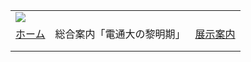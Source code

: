 |  |  |  |
| --- | --- | --- |
| ![](../image/common/uec_header1.jpg) | | |
| [ホーム](../index.html) | 総合案内「電通大の黎明期」 | [展示案内](../exhibit/exhibit01.html) | [関連リンク](../link/link01.html) | [第７展示室について](../about/about.html) | [本HPについて](../about/about2.html) | [アクセス](../access/access.html) | | |
| |  | | --- | | ![](../image/common/spacer.gif)    総合案内:  ![](../image/common/spacer.gif)  「電気通信大学の黎明期」   ![](../image/common/spacer.gif)   ---   [1：電気通信大学の黎明期の研究](dawn01.html)- 世界最初のプリント配線の回路- 自由闊達な雰囲気- 技官や卒業生のネットワーク- 大学の研究   ---   [2：機器分析の時代を牽引した電通大](dawn02.html)- NMR分光- レーザー分光- 質量分光のインビーム- 電子顕微鏡   ---   [3：わが国初のNMR分光器](dawn03.html)   ---   [4：日本のレーザー分光も電通大から](dawn04.html)   ---   [5：世界最初の電波時計](dawn05.html)- 凧型アンテナ- 高山の電波通信・地下探査   ---   [6：真空管から固体素子へ](dawn06.html)- 半導体電子素子の研究- 超伝導回路の研究   ---   [7：南極観測と雪原の電波の吸収](dawn07.html)   ---   [8：電通大の宇宙研究](dawn08.html)   ---   [9：日本最初の電波時計](dawn09.html)   ---   [10：星間空間実験装置](dawn10.html)   ---   [11：各学科の歴史](dawn11.html)   ---   [12：考え合い、論じ合い、納得ゆくように](dawn12.html)   --- | | |  | | --- | | 9.　日本最初の電波時計      人間が時計を持つようになって以来、「正確に時に刻む時計」は人間の夢であった。     １９６０年代、当時正確に時間をしる手段として普及していたラジオの時報を利用して時刻を自動的にあわせる時計が製品化された。電気通信大学教授菅野正志は電子回路技術によりラジオの時報を受信して時計の指針を自動的に合わせる方式を開発し、これを無線通信機メーカーの国際電気株式会社が1963年から発売したのが日本最初の電波時計「アキュラテック」である。     電気通信大学の最寄り駅である京王帝都電鉄調布駅をはじめ京王線各駅のホーム、西武や東武の各駅、銀行、学校、ホテル、病院などに設置された。また、駅前の大型ビルの屋上に設置され一目をひいた。合計で約6000台販売された。     電波時計開発の発表は１９６２年におこなわれたが、業界に評判となり、このときは国際電気株式会社の株価はストップ高となり、雑誌「くらしの手帳」には「自分であわせる時計」（おすすめしたい時計です）と紹介された。     技術的には、誤動作をなくすことに苦心があった。当時はＩＣ技術の揺籃期であり、小型化に限界があり、腕時計や置時計にまで応用できず、1970年いこうは水晶発振子を利用した「水晶時計」が主流になった。     京王電鉄は一時、電車の各車両の前後の内側の上部に電波時計をとりつけた。当時、京王線を利用する電通大学生はこれを見て「うちの大学の先生の発明した時計」として自慢していた。     学内でも本館2階の会議室で開催された研究発表会で実際の装置を使った実演があり、丁度正午になるとカチッと針が動いて、まわりを取り囲んで注目していた先生や学生が歓声をあげ、拍手したということである。黎明期の学園風景の一コマである。     [参考文献]- 国際電気五十年史、国際電気株式会社、２０００年- 深田雅生：わたしの生涯実習報告、特別顧問退任記念講演原稿。  [展示品]- アキュラテｲック(Accuratick)RC-107型、製造番号660123 | |
| |  | | --- | | ![](../image/common/spacer.gif)   電気通信大学コミュニケーション・ミュージアム第７展示室友の会  東京都町田市玉川学園6-3-100  UEC Museum of Communications Exhibition Room#7 Associates  e-mail: uecmuse@muse.or.jp  Copyright all reserved by UEC Museum of Communications Exhibition Room#7 Associates ![](../image/common/spacer.gif) | | |
